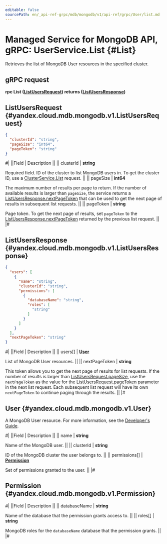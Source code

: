```yaml
---
editable: false
sourcePath: en/_api-ref-grpc/mdb/mongodb/v1/api-ref/grpc/User/list.md
---
```


# Managed Service for MongoDB API, gRPC: UserService.List {#List}

Retrieves the list of MongoDB User resources in the specified cluster.

## gRPC request

**rpc List ([ListUsersRequest](#yandex.cloud.mdb.mongodb.v1.ListUsersRequest)) returns ([ListUsersResponse](#yandex.cloud.mdb.mongodb.v1.ListUsersResponse))**

## ListUsersRequest {#yandex.cloud.mdb.mongodb.v1.ListUsersRequest}

```json
{
  "clusterId": "string",
  "pageSize": "int64",
  "pageToken": "string"
}
```

#|
||Field | Description ||
|| clusterId | **string**

Required field. ID of the cluster to list MongoDB users in.
To get the cluster ID, use a [ClusterService.List](/docs/managed-mongodb/api-ref/grpc/Cluster/list#List) request. ||
|| pageSize | **int64**

The maximum number of results per page to return. If the number of available
results is larger than `pageSize`, the service returns a [ListUsersResponse.nextPageToken](#yandex.cloud.mdb.mongodb.v1.ListUsersResponse)
that can be used to get the next page of results in subsequent list requests. ||
|| pageToken | **string**

Page token. To get the next page of results, set `pageToken` to the
[ListUsersResponse.nextPageToken](#yandex.cloud.mdb.mongodb.v1.ListUsersResponse) returned by the previous list request. ||
|#

## ListUsersResponse {#yandex.cloud.mdb.mongodb.v1.ListUsersResponse}

```json
{
  "users": [
    {
      "name": "string",
      "clusterId": "string",
      "permissions": [
        {
          "databaseName": "string",
          "roles": [
            "string"
          ]
        }
      ]
    }
  ],
  "nextPageToken": "string"
}
```

#|
||Field | Description ||
|| users[] | **[User](#yandex.cloud.mdb.mongodb.v1.User)**

List of MongoDB User resources. ||
|| nextPageToken | **string**

This token allows you to get the next page of results for list requests. If the number of results
is larger than [ListUsersRequest.pageSize](#yandex.cloud.mdb.mongodb.v1.ListUsersRequest), use the `nextPageToken` as the value
for the [ListUsersRequest.pageToken](#yandex.cloud.mdb.mongodb.v1.ListUsersRequest) parameter in the next list request. Each subsequent
list request will have its own `nextPageToken` to continue paging through the results. ||
|#

## User {#yandex.cloud.mdb.mongodb.v1.User}

A MongoDB User resource. For more information, see the
[Developer's Guide](/docs/managed-mongodb/concepts).

#|
||Field | Description ||
|| name | **string**

Name of the MongoDB user. ||
|| clusterId | **string**

ID of the MongoDB cluster the user belongs to. ||
|| permissions[] | **[Permission](#yandex.cloud.mdb.mongodb.v1.Permission)**

Set of permissions granted to the user. ||
|#

## Permission {#yandex.cloud.mdb.mongodb.v1.Permission}

#|
||Field | Description ||
|| databaseName | **string**

Name of the database that the permission grants access to. ||
|| roles[] | **string**

MongoDB roles for the `databaseName` database that the permission grants. ||
|#